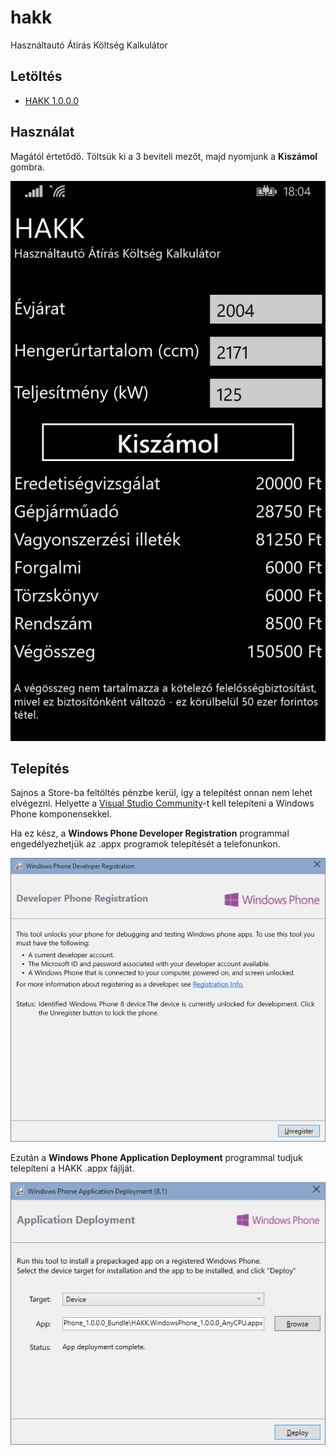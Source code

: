 # hakk
Használtautó Átírás Költség Kalkulátor

## Letöltés

* [HAKK 1.0.0.0](http://www.mediafire.com/download/a8w35tksd91to2c/HAKK.WindowsPhone_1.0.0.0_AnyCPU.appx)

## Használat

Magától értetődő. Töltsük ki a 3 beviteli mezőt, majd nyomjunk a **Kiszámol** gombra.

<img src="screenshots/hakk.png" />

## Telepítés

Sajnos a Store-ba feltöltés pénzbe kerül, így a telepítést onnan nem lehet elvégezni. Helyette a [Visual Studio Community](https://www.visualstudio.com/en-us/downloads/download-visual-studio-vs.aspx)-t kell telepíteni a Windows Phone komponensekkel.

Ha ez kész, a **Windows Phone Developer Registration** programmal engedélyezhetjük az .appx programok telepítését a telefonunkon.

<img src="screenshots/register.png" />

Ezután a **Windows Phone Application Deployment** programmal tudjuk telepíteni a HAKK .appx fájlját.

<img src="screenshots/deploy.png" />
